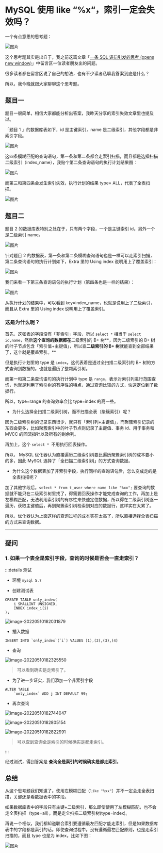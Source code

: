 # MySQL 使用 like “%x“，索引一定会失效吗？

一个有点意思的思考题：

![图片](./pics/index_issure/c3e14ca7c5581a84820f7a9d647d4d14.png)

这个思考题其实是出自于，我之前这篇文章「[一条 SQL 语句引发的思考 (opens new window)](http://mp.weixin.qq.com/s?__biz=MzUxODAzNDg4NQ==&mid=2247495686&idx=2&sn=dfa18870d8cd2f430f893d402b9f4e54&chksm=f98db4accefa3dba680c1b343700ef87d184c45d4d7739bb0263cece3c1b21d0ca5f875736f6&scene=21#wechat_redirect)」中留言区一位读者朋友出的问题。

很多读者都在留言区说了自己的想法，也有不少读者私聊我答案到底是什么？

所以，我今晚就跟大家聊聊这个思考题。

## 题目一

题目一很简单，相信大家都能分析出答案，我昨天分享的索引失效文章里也提及过。

「题目 1 」的数据库表如下，id 是主键索引，name 是二级索引，其他字段都是非索引字段。

![图片](./pics/index_issure/f46694a7f2c91443b616eadf8526c09a.png)

这四条模糊匹配的查询语句，第一条和第二条都会走索引扫描，而且都是选择扫描二级索引（index_name），我贴个第二条查询语句的执行计划结果图：

![图片](./pics/index_issure/febffda129751df080f734c1fc7980f1.png)

而第三和第四条会发生索引失效，执行计划的结果 type= ALL，代表了全表扫描。

![图片](./pics/index_issure/52952f616b03318e196b6e1207b888ad.png)

## 题目二

题目 2 的数据库表特别之处在于，只有两个字段，一个是主键索引 id，另外一个是二级索引 name。

![图片](./pics/index_issure/a80a15eb8cd65eec777908282e04be2a.png)

针对题目 2 的数据表，第一条和第二条模糊查询语句也是一样可以走索引扫描，第二条查询语句的执行计划如下，Extra 里的 Using index 说明用上了覆盖索引：

![图片](./pics/index_issure/d250a6ba3068ef41da9039974dad206a.png)

我们来看一下第三条查询语句的执行计划（第四条也是一样的结果）：

![图片](./pics/index_issure/948ac3e63c36a93101860e7da11ddc42.png)

从执行计划的结果中，可以看到 key=index_name，也就是说用上了二级索引，而且从 Extra 里的 Using index 说明用上了覆盖索引。

### 这是为什么呢？

首先，这张表的字段没有「非索引」字段，所以 `select *` 相当于 `select id,name`，然后**这个查询的数据都在**二级索引的 B+ 树**，因为二级索引的 B+ 树的叶子节点包含「索引值+主键值」，所以查**二级索引的 B+ 树**就能查到全部结果了，这个就是覆盖索引。**

但是执行计划里的 type 是 `index`，这代表着是通过全扫描二级索引的 B+ 树的方式查询到数据的，也就是遍历了整颗索引树。

而第一和第二条查询语句的执行计划中 type 是 `range`，表示对索引列进行范围查询，也就是利用了索引树的有序性的特点，通过查询比较的方式，快速定位到了数据行。

所以，type=range 的查询效率会比 type=index 的高一些。

* 为什么选择全扫描二级索引树，而不扫描全表（聚簇索引）呢？

因为二级索引树的记录东西很少，就只有「索引列+主键值」，而聚簇索引记录的东西会更多，比如聚簇索引中的叶子节点则记录了主键值、事务 id、用于事务和 MVCC 的回流指针以及所有的剩余列。

再加上，这个 `select * `不用执行回表操作。

所以， MySQL 优化器认为直接遍历二级索引树要比遍历聚簇索引树的成本要小的多，因此 MySQL 选择了「全扫描二级索引树」的方式查询数据。

* 为什么这个数据表加了非索引字段，执行同样的查询语句后，怎么变成走的是全表扫描呢？

加了其他字段后，`select * from t_user where name like "%xx";` 要查询的数据就不能只在二级索引树里找了，得需要回表操作才能完成查询的工作，再加上是左模糊匹配，无法利用索引树的有序性来快速定位数据，所以得在二级索引树逐一遍历，获取主键值后，再到聚簇索引树检索到对应的数据行，这样实在太累了。

所以，优化器认为上面这样的查询过程的成本实在太高了，所以直接选择全表扫描的方式来查询数据。

------



## 疑问

### 1. 如果一个表全是索引字段，查询的时候是否会一直走索引？

:::details 测试

* 环境 `mysql 5.7`

* 创建测试表

```mysql
CREATE TABLE only_index(
    i SMALLINT UNSIGNED,
    INDEX index_i(i)
);
```

![image-20220510182031879](./pics/index_issure/image-20220510182031879.png)

* 插入数据

```mysql
INSERT INTO `only_index`(`i`) VALUES (1),(2),(3),(4)
```

* 查询

![image-20220510182325550](./pics/index_issure/image-20220510182325550.png)

> 可以看到确实是走索引了。

* 为了进一步证实，我们添加一个非索引字段

```mysql
ALTER TABLE
    `only_index` ADD j INT DEFAULT 99;
```

* 再次查询

![image-20220510182744047](./pics/index_issure/image-20220510182744047.png)

![image-20220510182805154](./pics/index_issure/image-20220510182805154.png)

![image-20220510182822991](./pics/index_issure/image-20220510182822991.png)

> 可以查到查询全是索引的时候确实是都走索引。

:::

经过测试，得到答案是 **查询全是索引的时候确实是都走索引**。



## 总结

从这个思考题我们知道了，使用左模糊匹配（`like "%xx"`）并不一定会走全表扫描，关键还是看数据表中的字段。

如果数据库表中的字段只有主键+二级索引，那么即使使用了左模糊匹配，也不会走全表扫描（type=all），而是走全扫描二级索引树(type=index)。

再说一个相似，我们都知道联合索引要遵循最左匹配才能走索引，但是如果数据库表中的字段都是索引的话，即使查询过程中，没有遵循最左匹配原则，也是走索引扫描的，而且 type 也是为 index，比如下图：

![图片](./pics/index_issure/35d04bff09bb638727245c7f9aa95b5c.png)

